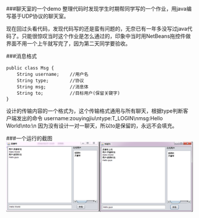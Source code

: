 ###聊天室的一个demo
整理代码时发现学生时期帮同学写的一个作业，用java编写基于UDP协议的聊天室。

现在回过头看代码，发现代码写的还是蛮有问题的，无奈已有一年多没写过java代码了。只能很惊叹当时这个作业是怎么通过的，印象中当时用NetBeans拖控件做界面不用一个上午就写完了，因为第二天同学要验收。

###消息格式
```
public class Msg {
    String username;    //用户名
    String type;        //协议
    String msg;         //消息体
    String to;          //目标用户(保留关键字)
}

```
设计的传输内容的一个格式为，这个传输格式通用与所有聊天，根据type判断客户端发出的命令
    username:zouyingjiu\ntype:T_LOGIN\nmsg:Hello World\nto:\n
因为没有设计一对一聊天，所以to是保留的，永远不会填充。

###一个运行的截图
![](run.jpg)